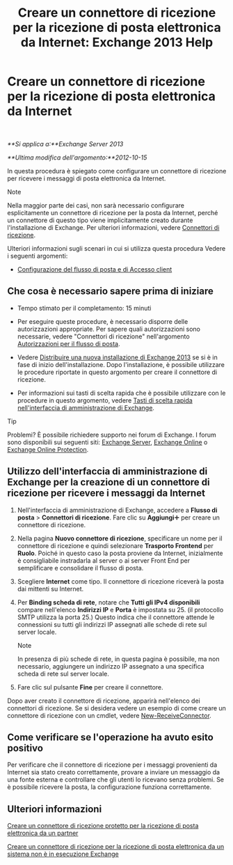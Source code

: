 ﻿---
title: 'Creare un connettore di ricezione per la ricezione di posta elettronica da Internet: Exchange 2013 Help'
TOCTitle: Creare un connettore di ricezione per la ricezione di posta elettronica da Internet
ms:assetid: 534bbd32-a0db-4d50-9579-4933b156d7b3
ms:mtpsurl: https://technet.microsoft.com/it-it/library/JJ657447(v=EXCHG.150)
ms:contentKeyID: 50480604
ms.date: 05/22/2018
mtps_version: v=EXCHG.150
ms.translationtype: MT
---

# Creare un connettore di ricezione per la ricezione di posta elettronica da Internet

 

_**Si applica a:**Exchange Server 2013_

_**Ultima modifica dell'argomento:**2012-10-15_

In questa procedura è spiegato come configurare un connettore di ricezione per ricevere i messaggi di posta elettronica da Internet.


> [!NOTE]
> Nella maggior parte dei casi, non sarà necessario configurare esplicitamente un connettore di ricezione per la posta da Internet, perché un connettore di questo tipo viene implicitamente creato durante l'installazione di Exchange. Per ulteriori informazioni, vedere <A href="receive-connectors-exchange-2013-help.md">Connettori di ricezione</A>.



Ulteriori informazioni sugli scenari in cui si utilizza questa procedura Vedere i seguenti argomenti:

  - [Configurazione del flusso di posta e di Accesso client](configure-mail-flow-and-client-access-exchange-2013-help.md)

## Che cosa è necessario sapere prima di iniziare

  - Tempo stimato per il completamento: 15 minuti

  - Per eseguire queste procedure, è necessario disporre delle autorizzazioni appropriate. Per sapere quali autorizzazioni sono necessarie, vedere "Connettori di ricezione" nell'argomento [Autorizzazioni per il flusso di posta](mail-flow-permissions-exchange-2013-help.md).

  - Vedere [Distribuire una nuova installazione di Exchange 2013](deploy-a-new-installation-of-exchange-2013-exchange-2013-help.md) se si è in fase di inizio dell'installazione. Dopo l'installazione, è possibile utilizzare le procedure riportate in questo argomento per creare il connettore di ricezione.

  - Per informazioni sui tasti di scelta rapida che è possibile utilizzare con le procedure in questo argomento, vedere [Tasti di scelta rapida nell'interfaccia di amministrazione di Exchange](keyboard-shortcuts-in-the-exchange-admin-center-exchange-online-protection-help.md).


> [!TIP]
> Problemi? È possibile richiedere supporto nei forum di Exchange. I forum sono disponibili sui seguenti siti: <A href="https://go.microsoft.com/fwlink/p/?linkid=60612">Exchange Server</A>, <A href="https://go.microsoft.com/fwlink/p/?linkid=267542">Exchange Online</A> o <A href="https://go.microsoft.com/fwlink/p/?linkid=285351">Exchange Online Protection</A>.



## Utilizzo dell'interfaccia di amministrazione di Exchange per la creazione di un connettore di ricezione per ricevere i messaggi da Internet

1.  Nell'interfaccia di amministrazione di Exchange, accedere a **Flusso di posta** \> **Connettori di ricezione**. Fare clic su **Aggiungi**![Icona Aggiungi](images/JJ218640.c1e75329-d6d7-4073-a27d-498590bbb558(EXCHG.150).gif "Icona Aggiungi") per creare un connettore di ricezione.

2.  Nella pagina **Nuovo connettore di ricezione**, specificare un nome per il connettore di ricezione e quindi selezionare **Trasporto Frontend** per **Ruolo**. Poiché in questo caso la posta proviene da Internet, inizialmente è consigliabile instradarla al server o ai server Front End per semplificare e consolidare il flusso di posta.

3.  Scegliere **Internet** come tipo. Il connettore di ricezione riceverà la posta dai mittenti su Internet.

4.  Per **Binding scheda di rete**, notare che **Tutti gli IPv4 disponibili** compare nell'elenco **Indirizzi IP** e **Porta** è impostata su 25. (il protocollo SMTP utilizza la porta 25.) Questo indica che il connettore attende le connessioni su tutti gli indirizzi IP assegnati alle schede di rete sul server locale.
    

    > [!NOTE]
    > In presenza di più schede di rete, in questa pagina è possibile, ma non necessario, aggiungere un indirizzo IP assegnato a una specifica scheda di rete sul server locale.



5.  Fare clic sul pulsante **Fine** per creare il connettore.

Dopo aver creato il connettore di ricezione, apparirà nell'elenco dei connettori di ricezione. Se si desidera vedere un esempio di come creare un connettore di ricezione con un cmdlet, vedere [New-ReceiveConnector](https://technet.microsoft.com/it-it/library/bb125139\(v=exchg.150\)).

## Come verificare se l'operazione ha avuto esito positivo

Per verificare che il connettore di ricezione per i messaggi provenienti da Internet sia stato creato correttamente, provare a inviare un messaggio da una fonte esterna e controllare che gli utenti lo ricevano senza problemi. Se è possibile ricevere la posta, la configurazione funziona correttamente.

## Ulteriori informazioni

[Creare un connettore di ricezione protetto per la ricezione di posta elettronica da un partner](create-a-secure-receive-connector-to-receive-email-from-a-partner-exchange-2013-help.md)

[Creare un connettore di ricezione per la ricezione di posta elettronica da un sistema non è in esecuzione Exchange](create-a-receive-connector-to-receive-email-from-a-system-not-running-exchange-exchange-2013-help.md)

